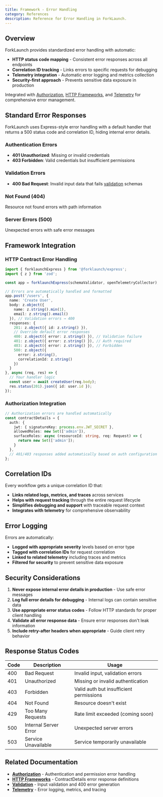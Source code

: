 ```yaml
---
title: Framework - Error Handling
category: References
description: Reference for Error Handling in ForkLaunch.
---
```


## Overview

ForkLaunch provides standardized error handling with automatic:
- **HTTP status code mapping** - Consistent error responses across all endpoints
- **Correlation ID tracking** - Links errors to specific requests for debugging
- **Telemetry integration** - Automatic error logging and metrics collection
- **Security-first approach** - Prevents sensitive data exposure in production

Integrated with [Authorization](/docs/framework/authorization.md), [HTTP Frameworks](/docs/framework/http.md), and [Telemetry](/docs/framework/telemetry.md) for comprehensive error management.

## Standard Error Responses

ForkLaunch uses Express-style error handling with a default handler that returns a 500 status code and correlation ID, hiding internal error details.

### Authentication Errors
- **401 Unauthorized**: Missing or invalid credentials
- **403 Forbidden**: Valid credentials but insufficient permissions

### Validation Errors
- **400 Bad Request**: Invalid input data that fails [validation](/docs/framework/validation.md) schemas

### Not Found (404)
Resource not found errors with path information

### Server Errors (500)
Unexpected errors with safe error messages

## Framework Integration

### HTTP Contract Error Handling
```typescript
import { forklaunchExpress } from '@forklaunch/express';
import { z } from 'zod';

const app = forklaunchExpress(schemaValidator, openTelemetryCollector);

// Errors are automatically handled and formatted
app.post('/users', {
  name: 'Create User',
  body: z.object({ 
    name: z.string().min(1), 
    email: z.string().email() 
  }), // Validation errors → 400
  responses: {
    201: z.object({ id: z.string() }),
    // Override default error responses
    400: z.object({ error: z.string() }), // Validation failure
    401: z.object({ error: z.string() }), // Auth required
    403: z.object({ error: z.string() }), // Forbidden
    500: z.object({ 
      error: z.string(), 
      correlationId: z.string() 
    })
  }
}, async (req, res) => {
  // Your handler logic
  const user = await createUser(req.body);
  res.status(201).json({ id: user.id });
});
```

### Authorization Integration
```typescript
// Authorization errors are handled automatically
const contractDetails = {
  auth: {
    jwt: { signatureKey: process.env.JWT_SECRET },
    allowedRoles: new Set(['admin']),
    surfaceRoles: async (resourceId: string, req: Request) => {
      return new Set(['admin']);
    }
  },
  // 401/403 responses added automatically based on auth configuration
};
```

## Correlation IDs

Every workflow gets a unique correlation ID that:
- **Links related logs, metrics, and traces** across services
- **Helps with request tracking** through the entire request lifecycle  
- **Simplifies debugging and support** with traceable request context
- **Integrates with telemetry** for comprehensive observability

## Error Logging
Errors are automatically:
- **Logged with appropriate severity** levels based on error type
- **Tagged with correlation IDs** for request correlation
- **Linked to related telemetry** including traces and metrics
- **Filtered for security** to prevent sensitive data exposure

## Security Considerations

1. **Never expose internal error details in production** - Use safe error messages
2. **Log full error details for debugging** - Internal logs can contain sensitive data
3. **Use appropriate error status codes** - Follow HTTP standards for proper client handling
4. **Validate all error response data** - Ensure error responses don't leak information
5. **Include retry-after headers when appropriate** - Guide client retry behavior

## Response Status Codes

| Code | Description | Usage |
|------|-------------|-------|
| 400 | Bad Request | Invalid input, validation errors |
| 401 | Unauthorized | Missing or invalid authentication |
| 403 | Forbidden | Valid auth but insufficient permissions |
| 404 | Not Found | Resource doesn't exist |
| 429 | Too Many Requests | Rate limit exceeded (coming soon) |
| 500 | Internal Server Error | Unexpected server errors |
| 503 | Service Unavailable | Service temporarily unavailable |

## Related Documentation

- **[Authorization](/docs/framework/authorization.md)** - Authentication and permission error handling
- **[HTTP Frameworks](/docs/framework/http.md)** - ContractDetails error response definitions
- **[Validation](/docs/framework/validation.md)** - Input validation and 400 error generation
- **[Telemetry](/docs/framework/telemetry.md)** - Error logging, metrics, and tracing
